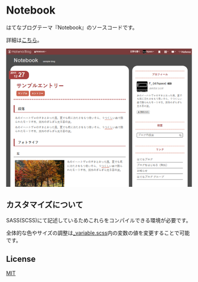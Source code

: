 # Notebook

はてなブログテーマ『Notebook』のソースコードです。

詳細は[こちら](http://blog.hatena.ne.jp/-/store/theme/10328749687191215643)。

![スクリーンショット](screenshot.png)

## カスタマイズについて

SASS(SCSS)にて記述しているためこれらをコンパイルできる環境が必要です。

全体的な色やサイズの調整は[\_variable.scss](/scss/_variable.scss)内の変数の値を変更することで可能です。

## License

[MIT](/LICENSE)
